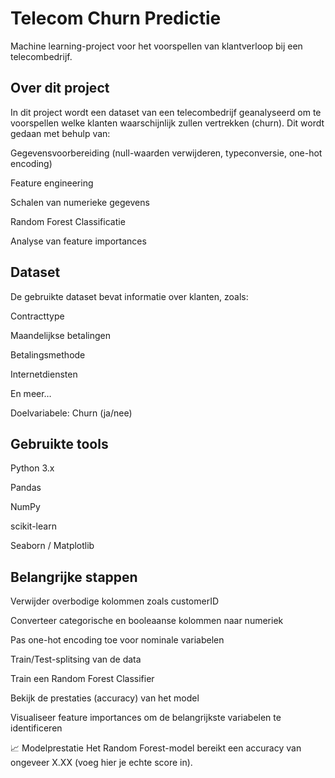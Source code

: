 # Telecom Churn Predictie
Machine learning-project voor het voorspellen van klantverloop bij een telecombedrijf.

## Over dit project
In dit project wordt een dataset van een telecombedrijf geanalyseerd om te voorspellen welke klanten waarschijnlijk zullen vertrekken (churn). Dit wordt gedaan met behulp van:

Gegevensvoorbereiding (null-waarden verwijderen, typeconversie, one-hot encoding)

Feature engineering

Schalen van numerieke gegevens

Random Forest Classificatie

Analyse van feature importances

## Dataset
De gebruikte dataset bevat informatie over klanten, zoals:

Contracttype

Maandelijkse betalingen

Betalingsmethode

Internetdiensten

En meer…

Doelvariabele: Churn (ja/nee)

## Gebruikte tools
Python 3.x

Pandas

NumPy

scikit-learn

Seaborn / Matplotlib

## Belangrijke stappen
Verwijder overbodige kolommen zoals customerID

Converteer categorische en booleaanse kolommen naar numeriek

Pas one-hot encoding toe voor nominale variabelen

Train/Test-splitsing van de data

Train een Random Forest Classifier

Bekijk de prestaties (accuracy) van het model

Visualiseer feature importances om de belangrijkste variabelen te identificeren

📈 Modelprestatie
Het Random Forest-model bereikt een accuracy van ongeveer X.XX (voeg hier je echte score in).
